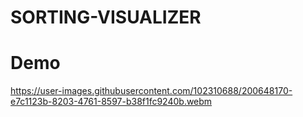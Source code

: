 # SORTING-VISUALIZER


# Demo

https://user-images.githubusercontent.com/102310688/200648170-e7c1123b-8203-4761-8597-b38f1fc9240b.webm
